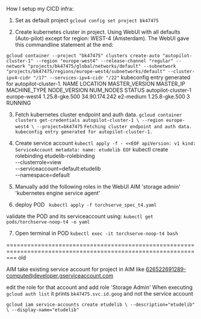 How I setup my CICD infra:


1) Set as default project 
`
gcloud config set project bk47475
`

2) Create kubernetes cluster in project. Using WebUI with all defaults (Auto-pilot) except for region: WEST-4 (Amsterdam). The WebUI gave this commandline statement at the end:

`
gcloud container --project "bk47475" clusters create-auto "autopilot-cluster-1" --region "europe-west4" --release-channel "regular" --network "projects/bk47475/global/networks/default" --subnetwork "projects/bk47475/regions/europe-west4/subnetworks/default" --cluster-ipv4-cidr "/17" --services-ipv4-cidr "/22"
`
kubeconfig entry generated for autopilot-cluster-1.
NAME                 LOCATION      MASTER_VERSION  MASTER_IP      MACHINE_TYPE  NODE_VERSION    NUM_NODES  STATUS
autopilot-cluster-1  europe-west4  1.25.8-gke.500  34.90.174.242  e2-medium     1.25.8-gke.500  3          RUNNING


3) Fetch kubernetes cluster endpoint and auth data.
`
gcloud container clusters get-credentials autopilot-cluster-1 \
    --region europe-west4 \
    --project=bk47475
`
`
Fetching cluster endpoint and auth data.
kubeconfig entry generated for autopilot-cluster-1.
`

4) Create service account
`
kubectl apply -f - <<EOF
apiVersion: v1
kind: ServiceAccount
metadata:
  name: etudelib
EOF
`
kubectl create rolebinding etudelib-rolebinding \
   --clusterrole=view \
   --serviceaccount=default:etudelib \
   --namespace=default

5) Manually add the following roles in the WebUI AIM
'storage admin'
'kubernetes engine service agent'

6) deploy POD
` 
kubectl apply -f torchserve_spec_t4.yaml
`

validate the POD and its serviceaccount using:
`
kubectl get pods/torchserve-noop-t4 -o yaml
`

7) Open terminal in POD
`
kubectl exec -it torchserve-noop-t4 bash
`










===============================================================================================================
old


AIM
take existing service account for project in AIM like 626522691289-compute@developer.gserviceaccount.com

edit the role for that account and add role 'Storage Admin'
When executing `gcloud auth list` it prints
`bk47475.svc.id.goog`
and not the service account

`
gcloud iam service-accounts create etudelib \
    --description="etudelib" \
    --display-name="etudelib"
`

